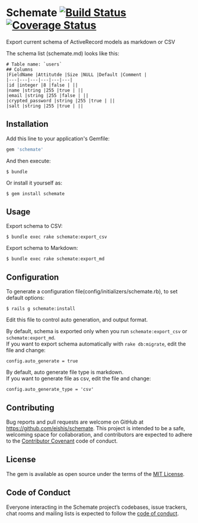 # Schemate [![Build Status](https://travis-ci.org/eishis/schemate.svg?branch=master)](https://travis-ci.org/eishis/schemate) [![Coverage Status](https://coveralls.io/repos/github/eishis/schemate/badge.svg?branch=master)](https://coveralls.io/github/eishis/schemate?branch=master)

Export current schema of ActiveRecord models as markdown or CSV

The schema list (schemate.md) looks like this:
```
# Table name: `users` 
## Columns
|FieldName |Attitutde |Size |NULL |Default |Comment |
|---|---|---|---|---|---|
|id |integer |8 |false | ||
|name |string |255 |true | ||
|email |string |255 |false | ||
|crypted_password |string |255 |true | ||
|salt |string |255 |true | ||
```

## Installation

Add this line to your application's Gemfile:

```ruby
gem 'schemate'
```

And then execute:

    $ bundle

Or install it yourself as:

    $ gem install schemate

## Usage

Export schema to CSV:

    $ bundle exec rake schemate:export_csv

Export schema to Markdown:

    $ bundle exec rake schemate:export_md

## Configuration
To generate a configuration file(config/initializers/schemate.rb), to set default options:

    $ rails g schemate:install

Edit this file to control auto generation, and output format.

By default, schema is exported only when you run `schemate:export_csv` or `schemate:export_md`.  
If you want to export schema automatically with `rake db:migrate`, edit the file and change:

    config.auto_generate = true

By default, auto generate file type is markdown.  
If you want to generate file as csv, edit the file and change:

    config.auto_generate_type = 'csv'

## Contributing

Bug reports and pull requests are welcome on GitHub at https://github.com/eishis/schemate. This project is intended to be a safe, welcoming space for collaboration, and contributors are expected to adhere to the [Contributor Covenant](http://contributor-covenant.org) code of conduct.

## License

The gem is available as open source under the terms of the [MIT License](http://opensource.org/licenses/MIT).

## Code of Conduct

Everyone interacting in the Schemate project’s codebases, issue trackers, chat rooms and mailing lists is expected to follow the [code of conduct](https://github.com/eishis/schemate/blob/master/CODE_OF_CONDUCT.md).
